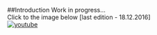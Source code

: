 ##Introduction
Work in progress... </br>
Click to the image below [last edition - 18.12.2016] <br/>
[![youtube](https://cloud.githubusercontent.com/assets/19840443/21295786/defc7504-c55c-11e6-8a0e-0de15a89b7f3.png)](https://www.youtube.com/watch?v=j9d7S1AkT1c)
